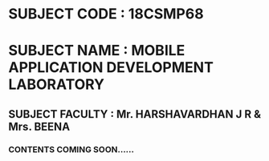 # SUBJECT CODE : 18CSMP68

# SUBJECT NAME : MOBILE APPLICATION DEVELOPMENT LABORATORY

## SUBJECT FACULTY : Mr. HARSHAVARDHAN J R & Mrs. BEENA 

### CONTENTS COMING SOON......

